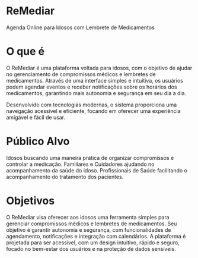 # ReMediar
Agenda Online para Idosos com Lembrete de Medicamentos

# O que é
O ReMediar é uma plataforma voltada para idosos, com o objetivo de ajudar no gerenciamento de compromissos médicos e lembretes de medicamentos. Através de uma interface simples e intuitiva, os usuários podem agendar eventos e receber notificações sobre os horários dos medicamentos, garantindo mais autonomia e segurança em seu dia a dia.

Desenvolvido com tecnologias modernas, o sistema proporciona uma navegação acessível e eficiente, focando em oferecer uma experiência amigável e fácil de usar.

# Público Alvo

Idosos buscando uma maneira prática de organizar compromissos e controlar a medicação.
Familiares e Cuidadores ajudando no acompanhamento da saúde do idoso.
Profissionais de Saúde facilitando o acompanhamento do tratamento dos pacientes.

# Objetivos
O ReMediar visa oferecer aos idosos uma ferramenta simples para gerenciar compromissos médicos e lembretes de medicamentos. Seu objetivo é garantir autonomia e segurança, com funcionalidades de agendamento, notificações e integração com calendários. A plataforma é projetada para ser acessível, com um design intuitivo, rápido e seguro, focado no bem-estar dos usuários e na proteção de dados sensíveis.
